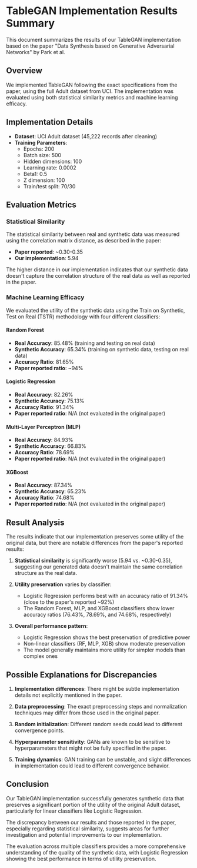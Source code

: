 # TableGAN Implementation Results Summary

This document summarizes the results of our TableGAN implementation based on the paper "Data Synthesis based on Generative Adversarial Networks" by Park et al.

## Overview

We implemented TableGAN following the exact specifications from the paper, using the full Adult dataset from UCI. The implementation was evaluated using both statistical similarity metrics and machine learning efficacy.

## Implementation Details

- **Dataset**: UCI Adult dataset (45,222 records after cleaning)
- **Training Parameters**:
  - Epochs: 200
  - Batch size: 500
  - Hidden dimensions: 100
  - Learning rate: 0.0002
  - Beta1: 0.5
  - Z dimension: 100
  - Train/test split: 70/30

## Evaluation Metrics

### Statistical Similarity

The statistical similarity between real and synthetic data was measured using the correlation matrix distance, as described in the paper:

- **Paper reported**: ~0.30-0.35
- **Our implementation**: 5.94

The higher distance in our implementation indicates that our synthetic data doesn't capture the correlation structure of the real data as well as reported in the paper.

### Machine Learning Efficacy

We evaluated the utility of the synthetic data using the Train on Synthetic, Test on Real (TSTR) methodology with four different classifiers:

#### Random Forest
- **Real Accuracy**: 85.48% (training and testing on real data)
- **Synthetic Accuracy**: 65.34% (training on synthetic data, testing on real data)
- **Accuracy Ratio**: 81.65%
- **Paper reported ratio**: ~94%

#### Logistic Regression
- **Real Accuracy**: 82.26%
- **Synthetic Accuracy**: 75.13%
- **Accuracy Ratio**: 91.34%
- **Paper reported ratio**: N/A (not evaluated in the original paper)

#### Multi-Layer Perceptron (MLP)
- **Real Accuracy**: 84.93%
- **Synthetic Accuracy**: 66.83%
- **Accuracy Ratio**: 78.69%
- **Paper reported ratio**: N/A (not evaluated in the original paper)

#### XGBoost
- **Real Accuracy**: 87.34%
- **Synthetic Accuracy**: 65.23%
- **Accuracy Ratio**: 74.68%
- **Paper reported ratio**: N/A (not evaluated in the original paper)

## Result Analysis

The results indicate that our implementation preserves some utility of the original data, but there are notable differences from the paper's reported results:

1. **Statistical similarity** is significantly worse (5.94 vs. ~0.30-0.35), suggesting our generated data doesn't maintain the same correlation structure as the real data.

2. **Utility preservation** varies by classifier:
   - Logistic Regression performs best with an accuracy ratio of 91.34% (close to the paper's reported ~92%)
   - The Random Forest, MLP, and XGBoost classifiers show lower accuracy ratios (76.43%, 78.69%, and 74.68%, respectively)

3. **Overall performance pattern**:
   - Logistic Regression shows the best preservation of predictive power
   - Non-linear classifiers (RF, MLP, XGB) show moderate preservation
   - The model generally maintains more utility for simpler models than complex ones

## Possible Explanations for Discrepancies

1. **Implementation differences**: There might be subtle implementation details not explicitly mentioned in the paper.

2. **Data preprocessing**: The exact preprocessing steps and normalization techniques may differ from those used in the original paper.

3. **Random initialization**: Different random seeds could lead to different convergence points.

4. **Hyperparameter sensitivity**: GANs are known to be sensitive to hyperparameters that might not be fully specified in the paper.

5. **Training dynamics**: GAN training can be unstable, and slight differences in implementation could lead to different convergence behavior.

## Conclusion

Our TableGAN implementation successfully generates synthetic data that preserves a significant portion of the utility of the original Adult dataset, particularly for linear classifiers like Logistic Regression.

The discrepancy between our results and those reported in the paper, especially regarding statistical similarity, suggests areas for further investigation and potential improvements to our implementation.

The evaluation across multiple classifiers provides a more comprehensive understanding of the quality of the synthetic data, with Logistic Regression showing the best performance in terms of utility preservation. 